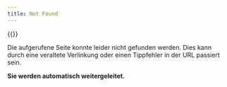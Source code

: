 ```yaml
---
title: Not Found
---
```


{{<heading title="404 Not Found" subtitle="da ist etwas schiefgelaufen">}}

Die aufgerufene Seite konnte leider nicht gefunden werden. Dies kann durch eine veraltete Verlinkung oder einen Tippfehler in der URL passiert sein.

**Sie werden automatisch weitergeleitet.**

<script>
    setTimeout(() => {
        window.location.replace("/")
    }, 10000)
</script>